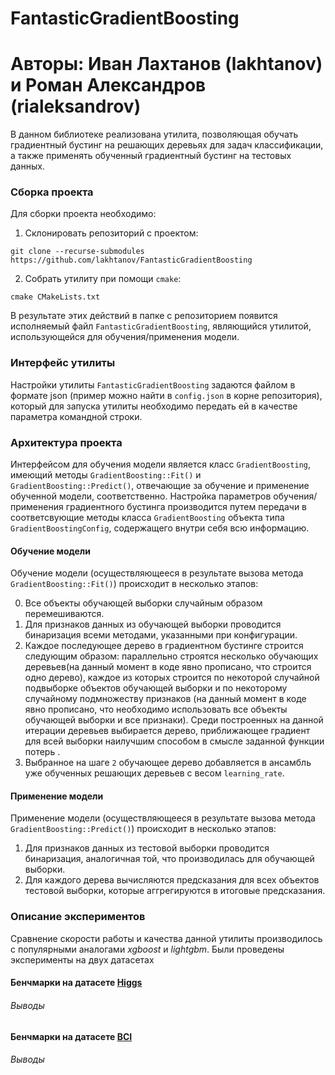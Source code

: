 # FantasticGradientBoosting
# Авторы: Иван Лахтанов (lakhtanov) и Роман Александров (rialeksandrov)

В данном библиотеке реализована утилита, позволяющая обучать градиентный бустинг на решающих деревьях для задач классификации, а также применять обученный градиентный бустинг на тестовых данных.

### Сборка проекта
Для сборки проекта необходимо:
1. Склонировать репозиторий с проектом:

`git clone --recurse-submodules https://github.com/lakhtanov/FantasticGradientBoosting`

2. Собрать утилиту при помощи `cmake`:

`cmake CMakeLists.txt`

В результате этих действий в папке с репозиторием появится исполняемый файл `FantasticGradientBoosting`, являющийся утилитой, использующейся для обучения/применения модели.

### Интерфейс утилиты
Настройки утилиты `FantasticGradientBoosting` задаются файлом в формате json (пример можно найти в `config.json` в корне репозитория), который для запуска утилиты необходимо передать ей в качестве параметра командной строки. 

### Архитектура проекта
Интерфейсом для обучения модели является класс `GradientBoosting`, имеющий методы `GradientBoosting::Fit()` и `GradientBoosting::Predict()`, отвечающие за обучение и применение обученной модели, соответственно. Настройка параметров обучения/применения градиентного бустинга производится путем передачи в соответсвующие методы класса `GradientBoosting` объекта типа `GradientBoostingConfig`, содержащего внутри себя всю информацию.

#### Обучение модели
Обучение модели (осуществляющееся в результате вызова метода `GradientBoosting::Fit()`) происходит в несколько этапов:

0. Все объекты обучающей выборки случайным образом перемешиваются.
1. Для признаков данных из обучающей выборки проводится бинаризация всеми методами, указанными при конфигурации.
2. Каждое последующее дерево в градиентном бустинге строится следующим образом: параллельно строятся несколько обучающих деревьев(на данный момент в коде явно прописано, что строится одно дерево), каждое из которых строится по некоторой случайной подвыборке объектов обучающей выборки и по некоторому случайному подмножеству признаков (на данный момент в коде явно прописано, что необходимо использовать все объекты обучающей выборки и все признаки). Среди построенных на данной итерации деревьев выбирается дерево, приближающее градиент для всей выборки наилучшим способом в смысле заданной функции потерь .
3. Выбранное на шаге `2` обучающее дерево добавляется в ансамбль уже обученных решающих деревьев с весом `learning_rate`.

#### Применение модели
Применение модели (осуществляющееся в результате вызова метода `GradientBoosting::Predict()`) происходит в несколько этапов:

1. Для признаков данных из тестовой выборки проводится бинаризация, аналогичная той, что производилась для обучающей выборки.
2. Для каждого дерева вычисляются предсказания для всех объектов тестовой выборки, которые аггрегируются в итоговые предсказания.

### Описание экспериментов
Сравнение скорости работы и качества данной утилиты производилось с популярными аналогами *xgboost* и *lightgbm*. Были проведены эксперименты на двух датасетах

#### Бенчмарки на датасете [Higgs](https://www.kaggle.com/c/higgs-boson/data)

###### Выводы

#### Бенчмарки на датасете [BCI](https://www.kaggle.com/c/inria-bci-challenge#evaluation)

###### Выводы
